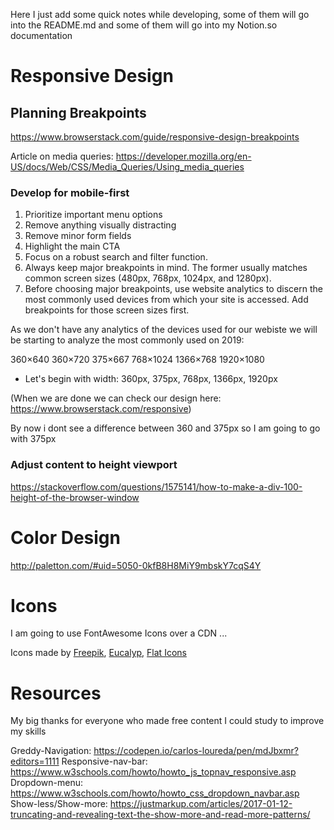 Here I just add some quick notes while developing, some of them will go into the README.md and some of them will go into my Notion.so documentation

# Responsive Design

## Planning Breakpoints

https://www.browserstack.com/guide/responsive-design-breakpoints

Article on media queries: https://developer.mozilla.org/en-US/docs/Web/CSS/Media_Queries/Using_media_queries

### Develop for mobile-first

1. Prioritize important menu options
2. Remove anything visually distracting
3. Remove minor form fields
4. Highlight the main CTA
5. Focus on a robust search and filter function.
6. Always keep major breakpoints in mind. The former usually matches common screen sizes (480px, 768px, 1024px, and 1280px).
7. Before choosing major breakpoints, use website analytics to discern the most commonly used devices from which your site is accessed. Add breakpoints for those screen sizes first.

As we don't have any analytics of the devices used for our webiste we will be starting to analyze the most commonly used on 2019:

360×640
360×720
375×667
768×1024
1366×768
1920×1080

- Let's begin with width: 360px, 375px, 768px, 1366px, 1920px

(When we are done we can check our design here: https://www.browserstack.com/responsive)

By now i dont see a difference between 360 and 375px so I am going to go with 375px

### Adjust content to height viewport

https://stackoverflow.com/questions/1575141/how-to-make-a-div-100-height-of-the-browser-window

# Color Design

http://paletton.com/#uid=5050-0kfB8H8MiY9mbskY7cqS4Y

# Icons

I am going to use FontAwesome Icons over a CDN ...

Icons made by [Freepik](https://www.flaticon.com/authors/freepik), [Eucalyp](https://www.flaticon.com/authors/eucalyp), [Flat Icons](https://www.flaticon.com/authors/flat-icons)

# Resources

My big thanks for everyone who made free content I could study to improve my skills

Greddy-Navigation: https://codepen.io/carlos-loureda/pen/mdJbxmr?editors=1111
Responsive-nav-bar: https://www.w3schools.com/howto/howto_js_topnav_responsive.asp
Dropdown-menu: https://www.w3schools.com/howto/howto_css_dropdown_navbar.asp
Show-less/Show-more: https://justmarkup.com/articles/2017-01-12-truncating-and-revealing-text-the-show-more-and-read-more-patterns/
